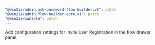 ```yaml
---
"@wso2is/admin.ask-password-flow-builder.v1": patch
"@wso2is/admin.flow-builder-core.v1": patch
"@wso2is/console": patch
---
```


Add configuration settings for Invite User Registration in the flow drawer panel.
